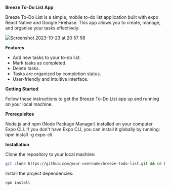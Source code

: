 **Breeze To-Do List App**

Breeze To-Do List is a simple, mobile to-do list application built with expo React Native and Google Firebase. This app allows you to create, manage, and organise your tasks effectively.





![Screenshot 2023-10-23 at 20 57 58](https://github.com/thchan1992/breeze/assets/45675385/bbca56ee-0624-4de1-a576-c61205958054)

**Features**

- Add new tasks to your to-do list.
- Mark tasks as completed.
- Delete tasks.
- Tasks are organized by completion status.
- User-friendly and intuitive interface.

**Getting Started**

Follow these instructions to get the Breeze To-Do List app up and running on your local machine.

**Prerequisites**

Node.js and npm (Node Package Manager) installed on your computer.
Expo CLI. If you don't have Expo CLI, you can install it globally by running: npm install -g expo-cli.


**Installation**

Clone the repository to your local machine:
```bash
git clone https://github.com/your-username/breeze-todo-list.git && cd breeze-todo-list
```
Install the project dependencies:
```bash
npm install
```

